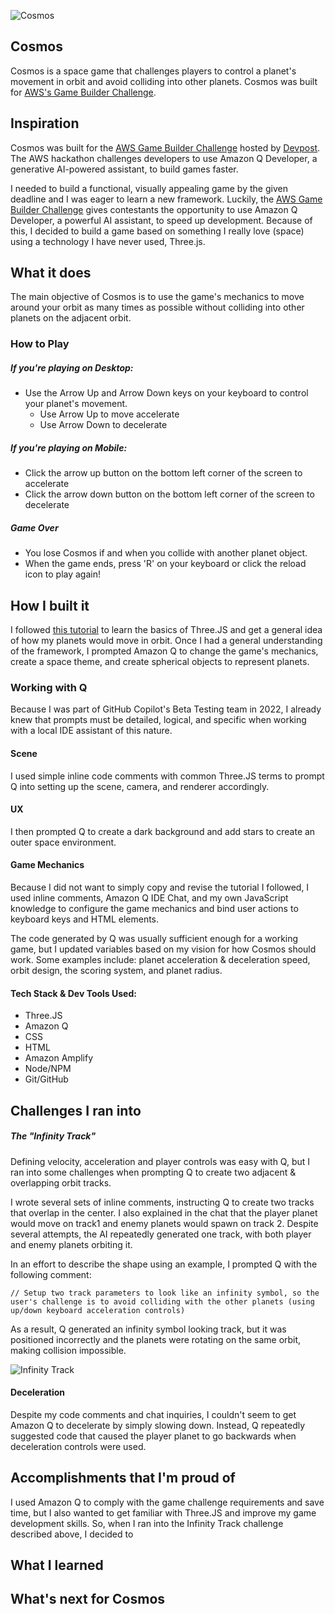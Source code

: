 ![Cosmos](https://i.im.ge/2025/01/12/z4hLTm.Your-paragraph-text.png)

## Cosmos

Cosmos is a space game that challenges players to control a planet's movement in orbit and avoid colliding into other planets. Cosmos was built for [AWS's Game Builder Challenge](https://awsdevchallenge.devpost.com/?ref_feature=challenge&ref_medium=your-open-hackathons&ref_content=Submissions+open).

## Inspiration

Cosmos was built for the [AWS Game Builder Challenge](https://awsdevchallenge.devpost.com/?ref_feature=challenge&ref_medium=your-open-hackathons&ref_content=Submissions+open) hosted by [Devpost](https://awsdevchallenge.devpost.com/?ref_feature=challenge&ref_medium=your-open-hackathons&ref_content=Submissions+open). The AWS hackathon challenges developers to  use Amazon Q Developer, a generative AI-powered assistant, to build games faster. 

I needed to build a functional, visually appealing game by the given deadline and I was eager to learn a new framework. Luckily, the [AWS Game Builder Challenge](https://awsdevchallenge.devpost.com/?ref_feature=challenge&ref_medium=your-open-hackathons&ref_content=Submissions+open) gives contestants the opportunity to use Amazon Q Developer, a powerful AI assistant, to speed up development. Because of this, I decided to build a game based on something I really love (space) using a technology I have never used, Three.js.

## What it does

The main objective of Cosmos is to use the game's mechanics to move around your orbit as many times as possible without colliding into other planets on the adjacent orbit.

### How to Play
##### **If you're playing on Desktop:**
- Use the Arrow Up and Arrow Down keys on your keyboard to control your planet's movement. 
  - Use Arrow Up to move accelerate 
  - Use Arrow Down to decelerate
  
##### **If you're playing on Mobile:**
- Click the arrow up button on the bottom left corner of the screen to accelerate
- Click the arrow down button on the bottom left corner of the screen to decelerate

##### Game Over
- You lose Cosmos if and when you collide with another planet object.
- When the game ends, press 'R' on your keyboard or click the reload icon to play again!

## How I built it

I followed [this tutorial](https://www.youtube.com/watch?v=JhgBwJn1bQw) to learn the basics of Three.JS and get a general idea of how my planets would move in orbit. Once I had a general understanding of the framework, I prompted Amazon Q to change the game's mechanics, create a space theme, and create spherical objects to represent planets.

### Working with Q

Because I was part of GitHub Copilot's Beta Testing team in 2022, I already knew that prompts must be detailed, logical, and specific when working with a local IDE assistant of this nature.

#### Scene

I used simple inline code comments with common Three.JS terms to prompt Q into setting up the scene, camera, and renderer accordingly. 

#### UX 

I then prompted Q to create a dark background and add stars to create an outer space environment.

#### Game Mechanics

Because I did not want to simply copy and revise the tutorial I followed, I used inline comments, Amazon Q IDE Chat, and my own JavaScript knowledge to configure the game mechanics and bind user actions to keyboard keys and HTML elements. 

The code generated by Q was usually sufficient enough for a working game, but I updated variables based on my  vision for how Cosmos should work. Some examples include: planet acceleration & deceleration speed, orbit design, the scoring system, and planet radius.

#### Tech Stack & Dev Tools Used:

- Three.JS
- Amazon Q
- CSS
- HTML
- Amazon Amplify
- Node/NPM
- Git/GitHub

## Challenges I ran into

##### The "Infinity Track"

Defining velocity, acceleration and player controls was easy with Q, but I ran into some challenges when prompting Q to create two adjacent & overlapping orbit tracks.

I wrote several sets of inline comments, instructing Q to create two tracks that overlap in the center. I also explained in the chat that the player planet would move on track1 and enemy planets would spawn on track 2. Despite several attempts, the AI repeatedly generated one track, with both player and enemy planets orbiting it.

In an effort to describe the shape using an example, I prompted Q with the following comment:

```// Setup two track parameters to look like an infinity symbol, so the user's challenge is to avoid colliding with the other planets (using up/down keyboard acceleration controls)```

As a result, Q generated an infinity symbol looking track, but it was positioned incorrectly and the planets were rotating on the same orbit, making collision impossible.

![Infinity Track](https://i.im.ge/2025/01/14/zBFkLX.infinity-track-q-1.gif)

#### Deceleration

Despite my code comments and chat inquiries, I couldn't seem to get Amazon Q to decelerate by simply slowing down. Instead, Q repeatedly suggested code that caused the player planet to go backwards when deceleration controls were used.



## Accomplishments that I'm proud of

I used Amazon Q to comply with the game challenge requirements and save time, but I also wanted to get familiar with Three.JS and improve my game development skills. So, when I ran into the Infinity Track challenge described above, I decided to 

## What I learned

## What's next for Cosmos


